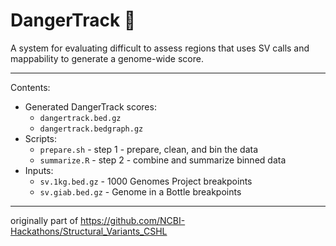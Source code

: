 # DangerTrack 🚨

A system for evaluating difficult to assess regions that uses SV calls and mappability to generate a genome-wide score.

---

Contents:

* Generated DangerTrack scores:
  * `dangertrack.bed.gz`
  * `dangertrack.bedgraph.gz`
* Scripts:
  * `prepare.sh` - step 1 - prepare, clean, and bin the data
  * `summarize.R` - step 2 - combine and summarize binned data
* Inputs:
  * `sv.1kg.bed.gz` - 1000 Genomes Project breakpoints
  * `sv.giab.bed.gz` - Genome in a Bottle breakpoints

---

originally part of https://github.com/NCBI-Hackathons/Structural_Variants_CSHL

